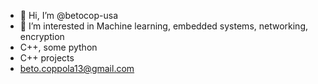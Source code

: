 - 👋 Hi, I’m @betocop-usa
- 👀 I’m interested in Machine learning, embedded systems, networking, encryption
- C++, some python
- C++ projects
- beto.coppola13@gmail.com

<!---
betocop-usa/betocop-usa is a ✨ special ✨ repository because its `README.md` (this file) appears on your GitHub profile.
You can click the Preview link to take a look at your changes.
--->
